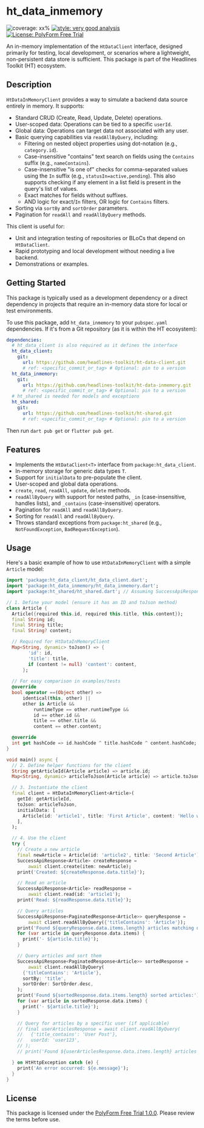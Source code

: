 # ht_data_inmemory

![coverage: xx%](https://img.shields.io/badge/coverage-97-green)
[![style: very good analysis](https://img.shields.io/badge/style-very_good_analysis-B22C89.svg)](https://pub.dev/packages/very_good_analysis)
[![License: PolyForm Free Trial](https://img.shields.io/badge/License-PolyForm%20Free%20Trial-blue)](https://polyformproject.org/licenses/free-trial/1.0.0)

An in-memory implementation of the `HtDataClient` interface, designed primarily for testing, local development, or scenarios where a lightweight, non-persistent data store is sufficient. This package is part of the Headlines Toolkit (HT) ecosystem.

## Description

`HtDataInMemoryClient` provides a way to simulate a backend data source entirely in memory. It supports:
- Standard CRUD (Create, Read, Update, Delete) operations.
- User-scoped data: Operations can be tied to a specific `userId`.
- Global data: Operations can target data not associated with any user.
- Basic querying capabilities via `readAllByQuery`, including:
    - Filtering on nested object properties using dot-notation (e.g., `category.id`).
    - Case-insensitive "contains" text search on fields using the `Contains` suffix (e.g., `nameContains`).
    - Case-insensitive "is one of" checks for comma-separated values using the `In` suffix (e.g., `statusIn=active,pending`). This also supports checking if any element in a list field is present in the query's list of values.
    - Exact matches for fields without suffixes.
    - AND logic for exact/`In` filters, OR logic for `Contains` filters.
- Sorting via `sortBy` and `sortOrder` parameters.
- Pagination for `readAll` and `readAllByQuery` methods.

This client is useful for:
- Unit and integration testing of repositories or BLoCs that depend on `HtDataClient`.
- Rapid prototyping and local development without needing a live backend.
- Demonstrations or examples.

## Getting Started

This package is typically used as a development dependency or a direct dependency in projects that require an in-memory data store for local or test environments.

To use this package, add `ht_data_inmemory` to your `pubspec.yaml` dependencies. If it's from a Git repository (as it is within the HT ecosystem):

```yaml
dependencies:
  # ht_data_client is also required as it defines the interface
  ht_data_client:
    git:
      url: https://github.com/headlines-toolkit/ht-data-client.git
      # ref: <specific_commit_or_tag> # Optional: pin to a version
  ht_data_inmemory:
    git:
      url: https://github.com/headlines-toolkit/ht-data-inmemory.git
      # ref: <specific_commit_or_tag> # Optional: pin to a version
  # ht_shared is needed for models and exceptions
  ht_shared:
    git:
      url: https://github.com/headlines-toolkit/ht-shared.git
      # ref: <specific_commit_or_tag> # Optional: pin to a version
```

Then run `dart pub get` or `flutter pub get`.

## Features

- Implements the `HtDataClient<T>` interface from `package:ht_data_client`.
- In-memory storage for generic data types `T`.
- Support for `initialData` to pre-populate the client.
- User-scoped and global data operations.
- `create`, `read`, `readAll`, `update`, `delete` methods.
- `readAllByQuery` with support for nested paths, `_in` (case-insensitive, handles lists), and `_contains` (case-insensitive) operators.
- Pagination for `readAll` and `readAllByQuery`.
- Sorting for `readAll` and `readAllByQuery`.
- Throws standard exceptions from `package:ht_shared` (e.g., `NotFoundException`, `BadRequestException`).

## Usage

Here's a basic example of how to use `HtDataInMemoryClient` with a simple `Article` model:

```dart
import 'package:ht_data_client/ht_data_client.dart';
import 'package:ht_data_inmemory/ht_data_inmemory.dart';
import 'package:ht_shared/ht_shared.dart'; // Assuming SuccessApiResponse etc. are here

// 1. Define your model (ensure it has an ID and toJson method)
class Article {
  Article({required this.id, required this.title, this.content});
  final String id;
  final String title;
  final String? content;

  // Required for HtDataInMemoryClient
  Map<String, dynamic> toJson() => {
        'id': id,
        'title': title,
        if (content != null) 'content': content,
      };
  
  // For easy comparison in examples/tests
  @override
  bool operator ==(Object other) =>
      identical(this, other) ||
      other is Article &&
          runtimeType == other.runtimeType &&
          id == other.id &&
          title == other.title &&
          content == other.content;

  @override
  int get hashCode => id.hashCode ^ title.hashCode ^ content.hashCode;
}

void main() async {
  // 2. Define helper functions for the client
  String getArticleId(Article article) => article.id;
  Map<String, dynamic> articleToJson(Article article) => article.toJson();

  // 3. Instantiate the client
  final client = HtDataInMemoryClient<Article>(
    getId: getArticleId,
    toJson: articleToJson,
    initialData: [
      Article(id: 'article1', title: 'First Article', content: 'Hello world!'),
    ],
  );

  // 4. Use the client
  try {
    // Create a new article
    final newArticle = Article(id: 'article2', title: 'Second Article');
    SuccessApiResponse<Article> createResponse =
        await client.create(item: newArticle);
    print('Created: ${createResponse.data.title}');

    // Read an article
    SuccessApiResponse<Article> readResponse =
        await client.read(id: 'article1');
    print('Read: ${readResponse.data.title}');

    // Query articles
    SuccessApiResponse<PaginatedResponse<Article>> queryResponse =
        await client.readAllByQuery({'titleContains': 'Article'});
    print('Found ${queryResponse.data.items.length} articles matching query:');
    for (var article in queryResponse.data.items) {
      print('- ${article.title}');
    }

    // Query articles and sort them
    SuccessApiResponse<PaginatedResponse<Article>> sortedResponse =
        await client.readAllByQuery(
      {'titleContains': 'Article'},
      sortBy: 'title',
      sortOrder: SortOrder.desc,
    );
    print('Found ${sortedResponse.data.items.length} sorted articles:');
    for (var article in sortedResponse.data.items) {
      print('- ${article.title}');
    }

    // Query for articles by a specific user (if applicable)
    // final userArticlesResponse = await client.readAllByQuery(
    //   {'title_contains': 'User Post'},
    //   userId: 'user123',
    // );
    // print('Found ${userArticlesResponse.data.items.length} articles for user123.');

  } on HtHttpException catch (e) {
    print('An error occurred: ${e.message}');
  }
}
```

## License

This package is licensed under the [PolyForm Free Trial 1.0.0](LICENSE). Please review the terms before use.
